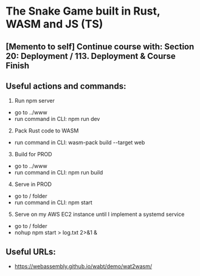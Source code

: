 # The Snake Game built in Rust, WASM and JS (TS)

## [Memento to self] Continue course with: Section 20: Deployment / 113. Deployment & Course Finish

## Useful actions and commands:
1. Run npm server
- go to ../www
- run command in CLI: npm run dev

2. Pack Rust code to WASM
- run command in CLI: wasm-pack build --target web

3. Build for PROD
- go to ../www
- run command in CLI: npm run build

4. Serve in PROD
- go to / folder
- run command in CLI: npm start

5. Serve on my AWS EC2 instance until I implement a systemd service
- go to / folder
- nohup npm start > log.txt 2>&1 & 

## Useful URLs:
- https://webassembly.github.io/wabt/demo/wat2wasm/
